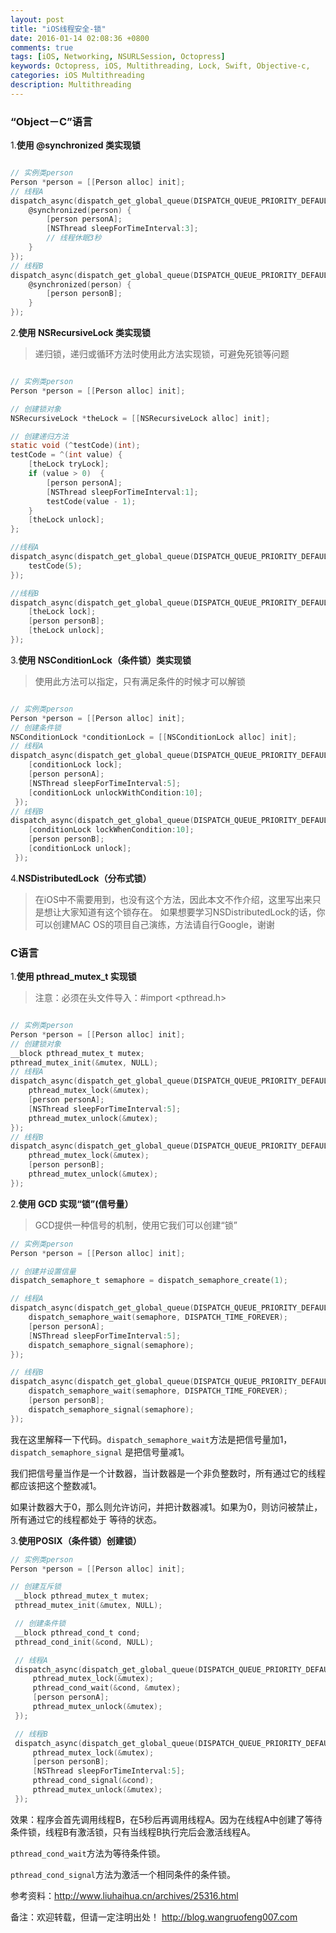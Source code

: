 ```yaml
---
layout: post
title: "iOS线程安全-锁"
date: 2016-01-14 02:08:36 +0800
comments: true
tags: [iOS, Networking, NSURLSession, Octopress]
keywords: Octopress, iOS, Multithreading, Lock, Swift, Objective-c,
categories: iOS Multithreading
description: Multithreading
---
```


### “Object－C”语言

1.**使用 @synchronized 类实现锁**

```objective-c

// 实例类person
Person *person = [[Person alloc] init];
// 线程A
dispatch_async(dispatch_get_global_queue(DISPATCH_QUEUE_PRIORITY_DEFAULT, 0), ^{
    @synchronized(person) {
        [person personA];
        [NSThread sleepForTimeInterval:3];
        // 线程休眠3秒
    }
});
// 线程B
dispatch_async(dispatch_get_global_queue(DISPATCH_QUEUE_PRIORITY_DEFAULT, 0), ^{
    @synchronized(person) {
        [person personB];
    }
});

```

2.**使用 NSRecursiveLock 类实现锁**
> 递归锁，递归或循环方法时使用此方法实现锁，可避免死锁等问题


```objective-c

// 实例类person
Person *person = [[Person alloc] init];

// 创建锁对象
NSRecursiveLock *theLock = [[NSRecursiveLock alloc] init];

// 创建递归方法
static void (^testCode)(int);
testCode = ^(int value) {
    [theLock tryLock];
    if (value > 0)  {
        [person personA];
        [NSThread sleepForTimeInterval:1];
        testCode(value - 1);
    }
    [theLock unlock];
};

//线程A
dispatch_async(dispatch_get_global_queue(DISPATCH_QUEUE_PRIORITY_DEFAULT, 0), ^{
    testCode(5);
});

//线程B
dispatch_async(dispatch_get_global_queue(DISPATCH_QUEUE_PRIORITY_DEFAULT, 0), ^{
    [theLock lock];
    [person personB];
    [theLock unlock];
});

```

3.**使用 NSConditionLock（条件锁）类实现锁**
> 使用此方法可以指定，只有满足条件的时候才可以解锁

```objective-c

// 实例类person
Person *person = [[Person alloc] init];
// 创建条件锁
NSConditionLock *conditionLock = [[NSConditionLock alloc] init];
// 线程A
dispatch_async(dispatch_get_global_queue(DISPATCH_QUEUE_PRIORITY_DEFAULT, 0), ^{
    [conditionLock lock];
    [person personA];
    [NSThread sleepForTimeInterval:5];
    [conditionLock unlockWithCondition:10];
 });
// 线程B
dispatch_async(dispatch_get_global_queue(DISPATCH_QUEUE_PRIORITY_DEFAULT, 0), ^{
    [conditionLock lockWhenCondition:10];
    [person personB];
    [conditionLock unlock];
 });

```

4.**NSDistributedLock（分布式锁）**
> 在iOS中不需要用到，也没有这个方法，因此本文不作介绍，这里写出来只是想让大家知道有这个锁存在。
如果想要学习NSDistributedLock的话，你可以创建MAC OS的项目自己演练，方法请自行Google，谢谢

### C语言
1.**使用 pthread_mutex_t 实现锁**
> 注意：必须在头文件导入：#import <pthread.h>

```objective-c

// 实例类person
Person *person = [[Person alloc] init];
// 创建锁对象
__block pthread_mutex_t mutex;
pthread_mutex_init(&mutex, NULL);
// 线程A
dispatch_async(dispatch_get_global_queue(DISPATCH_QUEUE_PRIORITY_DEFAULT, 0), ^{
    pthread_mutex_lock(&mutex);
    [person personA];
    [NSThread sleepForTimeInterval:5];
    pthread_mutex_unlock(&mutex);
});
// 线程B
dispatch_async(dispatch_get_global_queue(DISPATCH_QUEUE_PRIORITY_DEFAULT, 0), ^{
    pthread_mutex_lock(&mutex);
    [person personB];
    pthread_mutex_unlock(&mutex);
});

```
2.**使用 GCD 实现“锁”(信号量）**
> GCD提供一种信号的机制，使用它我们可以创建“锁”

```objective-c
// 实例类person
Person *person = [[Person alloc] init];

// 创建并设置信量
dispatch_semaphore_t semaphore = dispatch_semaphore_create(1);

// 线程A
dispatch_async(dispatch_get_global_queue(DISPATCH_QUEUE_PRIORITY_DEFAULT, 0), ^{
    dispatch_semaphore_wait(semaphore, DISPATCH_TIME_FOREVER);
    [person personA];
    [NSThread sleepForTimeInterval:5];
    dispatch_semaphore_signal(semaphore);
});

// 线程B
dispatch_async(dispatch_get_global_queue(DISPATCH_QUEUE_PRIORITY_DEFAULT, 0), ^{
    dispatch_semaphore_wait(semaphore, DISPATCH_TIME_FOREVER);
    [person personB];
    dispatch_semaphore_signal(semaphore);
});

```

我在这里解释一下代码。`dispatch_semaphore_wait`方法是把信号量加1，`dispatch_semaphore_signal`
是把信号量减1。

我们把信号量当作是一个计数器，当计数器是一个非负整数时，所有通过它的线程都应该把这个整数减1。

如果计数器大于0，那么则允许访问，并把计数器减1。如果为0，则访问被禁止，所有通过它的线程都处于
等待的状态。

3.**使用POSIX（条件锁）创建锁）**


```objective-c
// 实例类person
Person *person = [[Person alloc] init];

// 创建互斥锁
 __block pthread_mutex_t mutex;
 pthread_mutex_init(&mutex, NULL);

 // 创建条件锁
 __block pthread_cond_t cond;
 pthread_cond_init(&cond, NULL);

 // 线程A
 dispatch_async(dispatch_get_global_queue(DISPATCH_QUEUE_PRIORITY_DEFAULT, 0), ^{
     pthread_mutex_lock(&mutex);
     pthread_cond_wait(&cond, &mutex);
     [person personA];
     pthread_mutex_unlock(&mutex);
 });

 // 线程B
 dispatch_async(dispatch_get_global_queue(DISPATCH_QUEUE_PRIORITY_DEFAULT, 0), ^{
     pthread_mutex_lock(&mutex);
     [person personB];
     [NSThread sleepForTimeInterval:5];
     pthread_cond_signal(&cond);
     pthread_mutex_unlock(&mutex);
 });

```

效果：程序会首先调用线程B，在5秒后再调用线程A。因为在线程A中创建了等待条件锁，线程B有激活锁，只有当线程B执行完后会激活线程A。

`pthread_cond_wait`方法为等待条件锁。

`pthread_cond_signal`方法为激活一个相同条件的条件锁。


参考资料：<http://www.liuhaihua.cn/archives/25316.html>

备注：欢迎转载，但请一定注明出处！ <http://blog.wangruofeng007.com>
